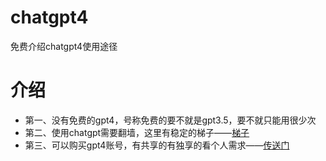 # chatgpt4
免费介绍chatgpt4使用途径
# 介绍
* 第一、没有免费的gpt4，号称免费的要不就是gpt3.5，要不就只能用很少次
* 第二、使用chatgpt需要翻墙，这里有稳定的梯子——[梯子](https://github.com/saliva101/fanqiang#tt)
* 第三、可以购买gpt4账号，有共享的有独享的看个人需求——[传送门](https://www.z2u.com/r/chatgpt4#tt)
